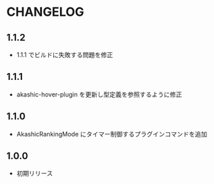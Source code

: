 # CHANGELOG

## 1.1.2
- 1.1.1 でビルドに失敗する問題を修正

## 1.1.1
- akashic-hover-plugin を更新し型定義を参照するように修正

## 1.1.0
- AkashicRankingMode にタイマー制御するプラグインコマンドを追加

## 1.0.0
- 初期リリース
